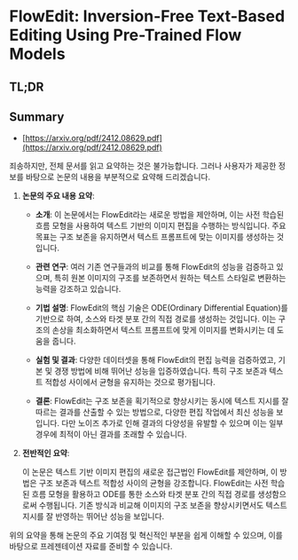 # FlowEdit: Inversion-Free Text-Based Editing Using Pre-Trained Flow Models
## TL;DR
## Summary
- [https://arxiv.org/pdf/2412.08629.pdf](https://arxiv.org/pdf/2412.08629.pdf)

죄송하지만, 전체 문서를 읽고 요약하는 것은 불가능합니다. 그러나 사용자가 제공한 정보를 바탕으로 논문의 내용을 부분적으로 요약해 드리겠습니다.

1. **논문의 주요 내용 요약**:

    - **소개**: 이 논문에서는 FlowEdit라는 새로운 방법을 제안하며, 이는 사전 학습된 흐름 모형을 사용하여 텍스트 기반의 이미지 편집을 수행하는 방식입니다. 주요 목표는 구조 보존을 유지하면서 텍스트 프롬프트에 맞는 이미지를 생성하는 것입니다.
    
    - **관련 연구**: 여러 기존 연구들과의 비교를 통해 FlowEdit의 성능을 검증하고 있으며, 특히 원본 이미지의 구조를 보존하면서 원하는 텍스트 스타일로 변환하는 능력을 강조하고 있습니다.
    
    - **기법 설명**: FlowEdit의 핵심 기술은 ODE(Ordinary Differential Equation)를 기반으로 하여, 소스와 타겟 분포 간의 직접 경로를 생성하는 것입니다. 이는 구조의 손상을 최소화하면서 텍스트 프롬프트에 맞게 이미지를 변화시키는 데 도움을 줍니다.
    
    - **실험 및 결과**: 다양한 데이터셋을 통해 FlowEdit의 편집 능력을 검증하였고, 기본 및 경쟁 방법에 비해 뛰어난 성능을 입증하였습니다. 특히 구조 보존과 텍스트 적합성 사이에서 균형을 유지하는 것으로 평가됩니다.
    
    - **결론**: FlowEdit는 구조 보존을 획기적으로 향상시키는 동시에 텍스트 지시를 잘 따르는 결과를 산출할 수 있는 방법으로, 다양한 편집 작업에서 최신 성능을 보입니다. 다만 노이즈 추가로 인해 결과의 다양성을 유발할 수 있으며 이는 일부 경우에 최적이 아닌 결과를 초래할 수 있습니다.

2. **전반적인 요약**:

    이 논문은 텍스트 기반 이미지 편집의 새로운 접근법인 FlowEdit를 제안하며, 이 방법은 구조 보존과 텍스트 적합성 사이의 균형을 강조합니다. FlowEdit는 사전 학습된 흐름 모형을 활용하고 ODE를 통한 소스와 타겟 분포 간의 직접 경로를 생성함으로써 수행됩니다. 기존 방식과 비교해 이미지의 구조 보존을 향상시키면서도 텍스트 지시를 잘 반영하는 뛰어난 성능을 보입니다.

위의 요약을 통해 논문의 주요 기여점 및 혁신적인 부분을 쉽게 이해할 수 있으며, 이를 바탕으로 프레젠테이션 자료를 준비할 수 있습니다.